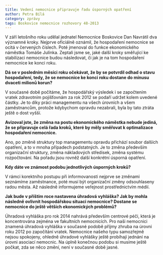 ```yaml
---
title: Vedení nemocnice připravuje řadu úsporných opatření
author: Petra Bílá
category: zprávy
tags: Boskovice nemocnice rozhovory 48-2013
---
```


V září letošního roku udělal jednatel Nemocnice Boskovice Dan Navrátil dva významné kroky. Nejprve oficiálně oznámil, že hospodaření nemocnice se ocitá v červených číslech. Poté jmenoval do funkce ekonomického náměstka Tomáše Julínka. Zeptali jsme se, jaké další kroky směřující ke stabilizaci nemocnice budou následovat, či jak je na tom hospodaření nemocnice ke konci roku.

**Dá se v posledním měsíci roku očekávat, že by se potvrdil odhad o stavu hospodaření, tedy, že se nemocnice ke konci roku dostane do mínusu dvaceti milionů korun?**

V současné době počítáme, že hospodářský výsledek i se započtením vratek zdravotním pojišťovnám za rok 2012 se podaří udržet kolem uvedené částky. Je to díky práci managementu na všech úrovních a všem zaměstnancům, protože kdybychom opravdu nezabrali, byla by tato ztráta ještě o dost vyšší.

**Avizoval jste, že změna na postu ekonomického náměstka nebude jediná, že se připravuje celá řada kroků, které by měly směřovat k optimalizace hospodaření nemocnice.**

Ano, po změně struktury top managementu opravdu přichází soubor dalších opatření, a to v mnoha případech podstatných. Je to změna především organizační struktury, změna nákladových středisek, změna systému rozpočtování. Na pořadu jsou rovněž další konkrétní úsporná opatření.

**Kdy dáte ve známost podobu jednotlivých úsporných kroků?**

V rámci korektního postupu při informovanosti nejprve se změnami seznámíme zaměstnance, poté musí být organizační změny odsouhlaseny radou města. Až následně informujeme veřejnost prostřednictvím médií.

**Jak bude v příštím roce nastavena úhradová vyhláška? Jak by mohla následně ovlivnit hospodářskou situaci nemocnice? Dostane se nemocnice do ještě větších ekonomických problémů?**

Úhradová vyhláška pro rok 2014 nahrává především centrové péči, která je koncentrována zejména ve fakultních nemocnicích. Pro naši nemocnici znamená úhradová vyhláška v současné podobě příjmy zhruba na úrovni roku 2012 po započítání vratek. Nemocnice našeho typu samozřejmě nejsou spokojeny, ohledně úhradové vyhlášky ještě probíhají jednání na úrovni asociací nemocnic. Na úplně konečnou podobu si musíme ještě počkat, zda se něco změní, není v současné době jasné.
